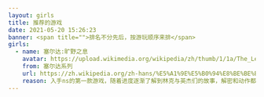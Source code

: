 ```yaml
---
layout: girls
title: 推荐的游戏
date: 2021-05-20 15:26:23
banner: <span title="">排名不分先后，按游玩顺序来排</span>
girls:
  - name: 塞尔达:旷野之息
    avatar: https://upload.wikimedia.org/wikipedia/zh/thumb/1/1a/The_Legend_of_Zelda_Breath_of_the_Wild.png/220px-The_Legend_of_Zelda_Breath_of_the_Wild.png
    from: 塞尔达系列
    url: https://zh.wikipedia.org/zh-hans/%E5%A1%9E%E5%B0%94%E8%BE%BE%E4%BC%A0%E8%AF%B4_%E6%97%B7%E9%87%8E%E4%B9%8B%E6%81%AF
    reason: 入手ns的第一款游戏，随着进度逐渐了解到林克与英杰们的故事，解密和动作都是一流，(吐槽一下，要是那个冰龙也可以打多好)
---
```

